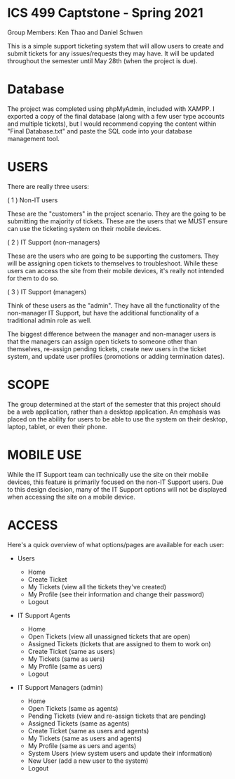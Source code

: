 # ICS 499 Captstone - Spring 2021
Group Members: Ken Thao and Daniel Schwen

This is a simple support ticketing system that will allow users to create and
submit tickets for any issues/requests they may have. It will be updated 
throughout the semester until May 28th (when the project is due).

# Database
The project was completed using phpMyAdmin, included with XAMPP. I exported
a copy of the final database (along with a few user type accounts and
multiple tickets), but I would recommend copying the content within 
"Final Database.txt" and paste the SQL code into your database management
tool.

# USERS
There are really three users:

( 1 ) Non-IT users

These are the "customers" in the project scenario. They are the 
going to be submitting the majority of tickets. These are the users
that we MUST ensure can use the ticketing system on their mobile
devices.

( 2 ) IT Support (non-managers)

These are the users who are going to be supporting the customers. They
will be assigning open tickets to themselves to troubleshoot. While
these users can access the site from their mobile devices, it's really
not intended for them to do so.

( 3 ) IT Support (managers)

Think of these users as the "admin". They have all the functionality of
the non-manager IT Support, but have the additional functionality of a
traditional admin role as well. 

The biggest difference between the manager and non-manager users is that
the managers can assign open tickets to someone other than themselves, 
re-assign pending tickets, create new users in the ticket system, and 
update user profiles (promotions or adding termination dates).

# SCOPE
The group determined at the start of the semester that this project should be a 
web application, rather than a desktop application. An emphasis was placed on the 
ability for users to be able to use the system on their desktop, laptop, tablet, or 
even their phone.

# MOBILE USE
While the IT Support team can technically use the site on their mobile devices, this
feature is primarily focused on the non-IT Support users. Due to this design decision,
many of the IT Support options will not be displayed when accessing the site on a 
mobile device.

# ACCESS
Here's a quick overview of what options/pages are available for each user:
 - Users
 	* Home
 	* Create Ticket
 	* My Tickets (view all the tickets they've created)
 	* My Profile (see their information and change their password)
 	* Logout
 
 - IT Support Agents
 	* Home
 	* Open Tickets (view all unassigned tickets that are open)
 	* Assigned Tickets (tickets that are assigned to them to work on)
 	* Create Ticket (same as users)
 	* My Tickets (same as uers)
 	* My Profile (same as uers)
 	* Logout
 	
 	
 - IT Support Managers (admin)
 	* Home
 	* Open Tickets (same as agents)
 	* Pending Tickets (view and re-assign tickets that are pending)
 	* Assigned Tickets (same as agents)
 	* Create Ticket (same as users and agents)
 	* My Tickets (same as users and agents)
 	* My Profile (same as uers and agents)
 	* System Users (view system users and update their information)
 	* New User (add a new user to the system)
 	* Logout
